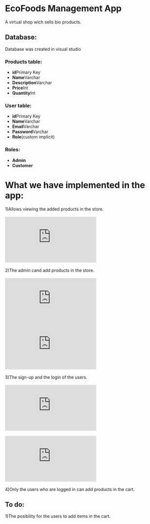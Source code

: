 # EcoFoods Management App<br>
A virtual shop wich sells bio products.


## Database:<br>
Database was created in visual studio

### Products table:<br>	
- **id**Primary Key<br>
- **Name**Varchar<br> 	
- **Description**Varchar<br>
- **Price**Int<br> 
- **Quantity**Int

### User table:<br>
- **id**Primary Key<br>
- **Name**Varchar<br>	
- **Email**Varchar<br>	
- **Password**Varchar<br>	
- **Role**(custom implicit)

### Roles:<br>
- **Admin**<br>
- **Customer**

# What we have implemented in the app:<br>
1)Allows viewing the added products in the store.<br><br>
![](https://files.fm/thumb_show.php?i=bp7ac5s3h)<br><br>
2)The admin cand add products in the store.<br><br>
![](https://files.fm/thumb_show.php?i=dn8mbvzju)<br>
![](https://files.fm/thumb_show.php?i=etzefwreu)<br><br>
3)The sign-up and the login of the users.<br><br>
![](https://files.fm/thumb_show.php?i=jfasre3sa)<br><br>
![](https://files.fm/thumb_show.php?i=hkay5umkr)<br><br>
4)Only the users who are logged in can add products in the cart.

## To do:<br>
1)The posibility for the users to add items in the cart.
